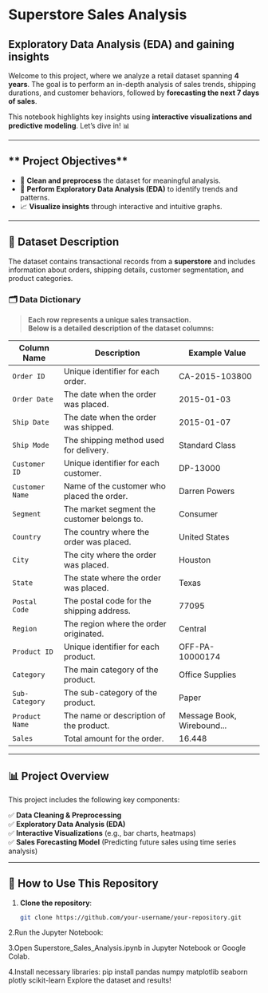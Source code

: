 # Superstore Sales Analysis
## Exploratory Data Analysis (EDA) and gaining insights

Welcome to this project, where we analyze a retail dataset spanning **4 years**. The goal is to perform an in-depth analysis of sales trends, shipping durations, and customer behaviors, followed by **forecasting the next 7 days of sales**.

This notebook highlights key insights using **interactive visualizations and predictive modeling**. Let’s dive in! 📊  

---

## ** Project Objectives**
- 🧹 **Clean and preprocess** the dataset for meaningful analysis.  
- 🔎 **Perform Exploratory Data Analysis (EDA)** to identify trends and patterns.  
- 📈 **Visualize insights** through interactive and intuitive graphs.  

---

## **📂 Dataset Description**
The dataset contains transactional records from a **superstore** and includes information about orders, shipping details, customer segmentation, and product categories.

### **🗂️ Data Dictionary**
> **Each row represents a unique sales transaction.**  
> **Below is a detailed description of the dataset columns:**

| Column Name     | Description                               | Example Value               |
|----------------|-------------------------------------------|-----------------------------|
| `Order ID`     | Unique identifier for each order.        | CA-2015-103800             |
| `Order Date`   | The date when the order was placed.      | 2015-01-03                 |
| `Ship Date`    | The date when the order was shipped.     | 2015-01-07                 |
| `Ship Mode`    | The shipping method used for delivery.   | Standard Class             |
| `Customer ID`  | Unique identifier for each customer.     | DP-13000                   |
| `Customer Name`| Name of the customer who placed the order. | Darren Powers              |
| `Segment`      | The market segment the customer belongs to. | Consumer                |
| `Country`      | The country where the order was placed.  | United States              |
| `City`         | The city where the order was placed.     | Houston                    |
| `State`        | The state where the order was placed.    | Texas                      |
| `Postal Code`  | The postal code for the shipping address. | 77095                      |
| `Region`       | The region where the order originated.   | Central                    |
| `Product ID`   | Unique identifier for each product.      | OFF-PA-10000174            |
| `Category`     | The main category of the product.        | Office Supplies            |
| `Sub-Category` | The sub-category of the product.        | Paper                      |
| `Product Name` | The name or description of the product.  | Message Book, Wirebound... |
| `Sales`        | Total amount for the order.              | 16.448                     |

---

## **📊 Project Overview**
This project includes the following key components:

✅ **Data Cleaning & Preprocessing**  
✅ **Exploratory Data Analysis (EDA)**  
✅ **Interactive Visualizations** (e.g., bar charts, heatmaps)  
✅ **Sales Forecasting Model** (Predicting future sales using time series analysis)  

---

## **📜 How to Use This Repository**
1. **Clone the repository**:
   ```bash
   git clone https://github.com/your-username/your-repository.git
2.Run the Jupyter Notebook:

3.Open Superstore_Sales_Analysis.ipynb in Jupyter Notebook or Google Colab.

4.Install necessary libraries:
pip install pandas numpy matplotlib seaborn plotly scikit-learn
Explore the dataset and results!
